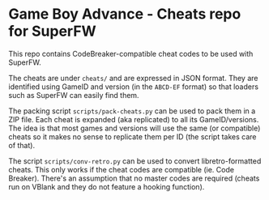 
Game Boy Advance - Cheats repo for SuperFW
==========================================

This repo contains CodeBreaker-compatible cheat codes to be used with SuperFW.

The cheats are under `cheats/` and are expressed in JSON format. They are
identified using GameID and version (in the `ABCD-EF` format) so that loaders
such as SuperFW can easily find them.

The packing script `scripts/pack-cheats.py` can be used to pack them in a ZIP
file. Each cheat is expanded (aka replicated) to all its GameID/versions. The
idea is that most games and versions will use the same (or compatible) cheats
so it makes no sense to replicate them per ID (the script takes care of that).

The script `scripts/conv-retro.py` can be used to convert libretro-formatted
cheats. This only works if the cheat codes are compatible (ie. Code Breaker).
There's an assumption that no master codes are required (cheats run on VBlank
and they do not feature a hooking function).

